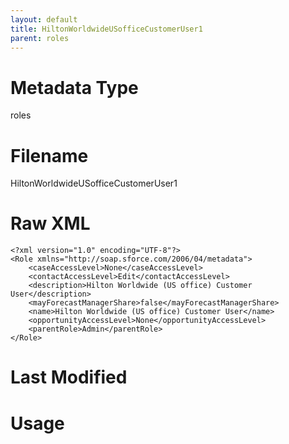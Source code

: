 ```yaml
---
layout: default
title: HiltonWorldwideUSofficeCustomerUser1
parent: roles
---
```

# Metadata Type
roles


# Filename 
HiltonWorldwideUSofficeCustomerUser1


# Raw XML
```
<?xml version="1.0" encoding="UTF-8"?>
<Role xmlns="http://soap.sforce.com/2006/04/metadata">
    <caseAccessLevel>None</caseAccessLevel>
    <contactAccessLevel>Edit</contactAccessLevel>
    <description>Hilton Worldwide (US office) Customer User</description>
    <mayForecastManagerShare>false</mayForecastManagerShare>
    <name>Hilton Worldwide (US office) Customer User</name>
    <opportunityAccessLevel>None</opportunityAccessLevel>
    <parentRole>Admin</parentRole>
</Role>
```


# Last Modified


# Usage
